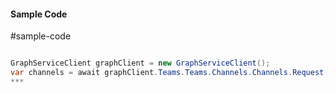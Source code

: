 #### Sample Code
#sample-code 

```C#

GraphServiceClient graphClient = new GraphServiceClient();
var channels = await graphClient.Teams.Teams.Channels.Channels.Request().GetAsync();
*** 

```